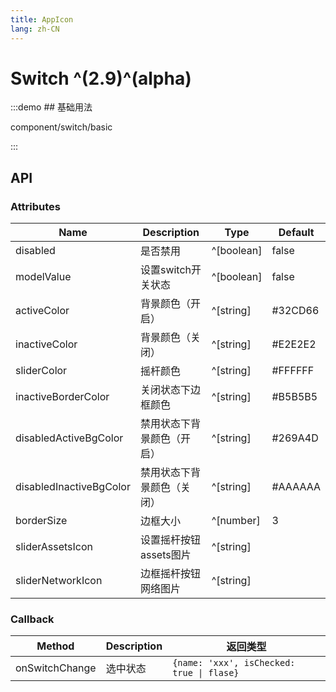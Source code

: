 ```yaml
---
title: AppIcon
lang: zh-CN
---
```


# Switch ^(2.9)^(alpha)

:::demo ## 基础用法

component/switch/basic

:::

## API

### Attributes

| Name                    | Description    | Type       | Default |
|-------------------------|----------------|------------|---------|
| disabled                | 是否禁用           | ^[boolean] | false   |
| modelValue              | 设置switch开关状态   | ^[boolean] | false   |
| activeColor             | 背景颜色（开启）       | ^[string]  | #32CD66 |
| inactiveColor           | 背景颜色（关闭）       | ^[string]  | #E2E2E2 |
| sliderColor             | 摇杆颜色           | ^[string]  | #FFFFFF |
| inactiveBorderColor     | 关闭状态下边框颜色      | ^[string]  | #B5B5B5 |
| disabledActiveBgColor   | 禁用状态下背景颜色（开启）  | ^[string]  | #269A4D |
| disabledInactiveBgColor | 禁用状态下背景颜色（关闭）  | ^[string]  | #AAAAAA |
| borderSize              | 边框大小           | ^[number]  | 3       |
| sliderAssetsIcon        | 设置摇杆按钮assets图片 | ^[string]  |         |
| sliderNetworkIcon       | 边框摇杆按钮网络图片     | ^[string]  |         |

### Callback

| Method         | Description | 返回类型                                      |
|----------------|-------------|-------------------------------------------|
| onSwitchChange | 选中状态        | `{name: 'xxx', isChecked: true \| flase}` |

